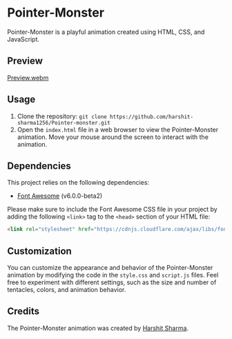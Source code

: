 # Pointer-Monster

Pointer-Monster is a playful animation created using HTML, CSS, and JavaScript.

## Preview
[Preview.webm](https://github.com/harshit-sharma1256/Pointer-monster/assets/91192069/40994a6f-4dc1-47de-8d75-4d499ae075dc)


## Usage
1. Clone the repository: `git clone https://github.com/harshit-sharma1256/Pointer-monster.git`
2. Open the `index.html` file in a web browser to view the Pointer-Monster animation. Move your mouse around the screen to interact with the animation.

## Dependencies

This project relies on the following dependencies:

- [Font Awesome](https://cdnjs.cloudflare.com/ajax/libs/font-awesome/6.0.0-beta2/css/all.min.css) (v6.0.0-beta2)

Please make sure to include the Font Awesome CSS file in your project by adding the following `<link>` tag to the `<head>` section of your HTML file:

```html
<link rel="stylesheet" href="https://cdnjs.cloudflare.com/ajax/libs/font-awesome/6.0.0-beta2/css/all.min.css">
```

## Customization

You can customize the appearance and behavior of the Pointer-Monster animation by modifying the code in the `style.css` and `script.js` files. Feel free to experiment with different settings, such as the size and number of tentacles, colors, and animation behavior.

## Credits

The Pointer-Monster animation was created by [Harshit Sharma](https://github.com/harshit-sharma1256).


